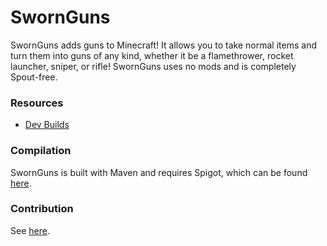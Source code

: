 # SwornGuns

SwornGuns adds guns to Minecraft! It allows you to take normal items and turn them into guns of any kind, whether it be a flamethrower, rocket launcher, sniper, or rifle! SwornGuns uses no mods and is completely Spout-free.

### Resources
* [Dev Builds](https://ci.dmulloy2.net/job/SwornGuns/)

### Compilation
SwornGuns is built with Maven and requires Spigot, which can be found [here](http://www.spigotmc.org/wiki/buildtools/).

### Contribution
See [here](https://github.com/dmulloy2/SwornGuns/blob/master/CONTRIBUTING.md).
